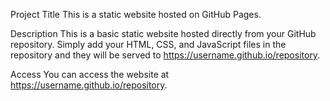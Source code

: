 Project Title
This is a static website hosted on GitHub Pages.

Description
This is a basic static website hosted directly from your GitHub repository. Simply add your HTML, CSS, and JavaScript files in the repository and they will be served to https://username.github.io/repository.

Access
You can access the website at https://username.github.io/repository.
